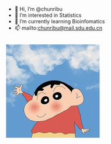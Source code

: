 - 👋 Hi, I’m @chunribu
- 👀 I’m interested in Statistics
- 🌱 I’m currently learning Bioinfomatics
- 📫 mailto:chunribu@mail.sdu.edu.cn

<br>
<img src="intro.jpg" alt="pic"></img>
